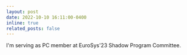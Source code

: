 ```yaml
---
layout: post
date: 2022-10-10 16:11:00-0400
inline: true
related_posts: false
---
```


I'm serving as PC member at EuroSys'23 Shadow Program Committee.

